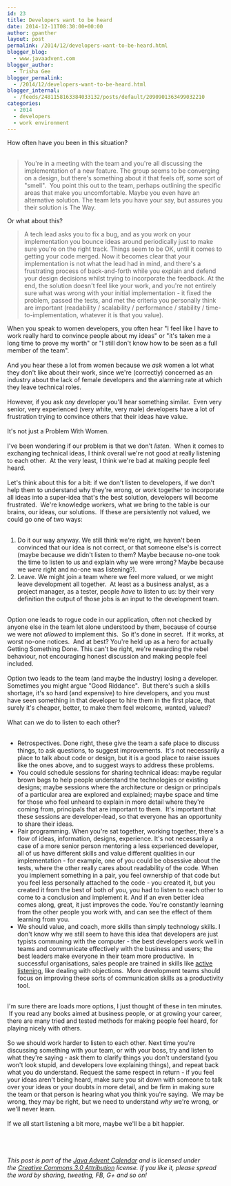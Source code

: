 ```yaml
---
id: 23
title: Developers want to be heard
date: 2014-12-11T08:30:00+00:00
author: gpanther
layout: post
permalink: /2014/12/developers-want-to-be-heard.html
blogger_blog:
  - www.javaadvent.com
blogger_author:
  - Trisha Gee
blogger_permalink:
  - /2014/12/developers-want-to-be-heard.html
blogger_internal:
  - /feeds/2481158163384033132/posts/default/2090901363499032210
categories:
  - 2014
  - developers
  - work environment
---
```

How often have you been in this situation?<br /><br /><blockquote>You're in a meeting with the team and you're all discussing the implementation of a new feature. The group seems to be converging on a&nbsp;design, but there's something about it that feels off, some sort of "smell". &nbsp;You point this out to the team,&nbsp;perhaps outlining the specific areas that make you uncomfortable. Maybe you even have an alternative solution. The team lets you have&nbsp;your say, but assures you their solution is The Way.</blockquote>Or what about this?<br /><blockquote>A tech lead asks you to fix a bug, and as you work on your implementation you bounce ideas around periodically just to make sure&nbsp;you're on the right track. Things seem to be OK,&nbsp;until it comes to getting your code merged. Now it becomes clear that your implementation is not what the lead had in&nbsp;mind, and there's a frustrating process of back-and-forth while you explain and defend your design decisions&nbsp;whilst trying to incorporate the feedback. At the end, the solution doesn't feel like your work,&nbsp;and you're not entirely sure what was wrong with your initial implementation - it fixed the problem, passed the tests,&nbsp;and met the criteria you personally think are important (readability / scalability / performance /&nbsp;stability / time-to-implementation, whatever it is that you value).</blockquote>When you speak to women developers, you often hear "I feel like I have to work really hard to convince people about my ideas" or "it's taken me a long time to prove my worth" or "I still don't know how to be seen as a full member of the team".<br /><br />And you hear these a lot from women because we <i>ask</i> women a lot what they don't like about their work, since we're (correctly) concerned as an industry about the lack of female developers and the alarming rate at which they leave technical roles.<br /><br />However, if you ask <i>any</i> developer you'll hear something similar. &nbsp;Even very senior, very experienced (very white, very male) developers have a lot of frustration trying to convince others that their ideas have value.<br /><br />It's not just a Problem With Women.<br /><br />I've been wondering if our problem is that we don't <i>listen</i>. &nbsp;When it comes to exchanging technical ideas, I think overall we're not good at really listening to each other. &nbsp;At the very least, I think we're bad at making people feel heard.<br /><br />Let's think about this for a bit: if we don't listen to developers, if we don't help them to understand why they're wrong, or work together to incorporate all ideas into a super-idea that's the best solution, developers will become frustrated. &nbsp;We're knowledge workers, what we bring to the table is our brains, our ideas, our solutions. &nbsp;If these are persistently not valued, we could go one of two ways:<br /><br /><ol><li>Do it our way anyway. We still think we're right, we haven't been convinced that our idea is not correct, or that someone else's is correct (maybe because we didn't listen to them? Maybe because no-one took the time to listen to us and explain why we were wrong? Maybe because we <i>were</i>&nbsp;right and no-one was listening?).</li><li>Leave. We might join a team where we feel more valued, or we might leave development all together. &nbsp;At least as a business analyst, as a project manager, as a tester, people <i>have</i>&nbsp;to listen to us: by their very definition the output of those jobs is an input to the development team.&nbsp;</li></ol><br />Option one leads to rogue code in our application, often not checked by anyone else in the team let alone understood by them, because of course we were not <i>allowed</i>&nbsp;to implement this. &nbsp;So it's done in secret. &nbsp;If it works, at worst no-one notices. &nbsp;And at best? You're held up as a hero for actually Getting Something Done. This can't be right, we're rewarding the rebel behaviour, not encouraging honest discussion and making people feel included.<br /><br />Option two leads to the team (and maybe the industry) losing a developer. Sometimes you might argue "Good Riddance". &nbsp;But there's such a skills shortage, it's so hard (and expensive) to hire developers, and you must have seen something in that developer to hire them in the first place, that surely it's cheaper, better, to make them feel welcome, wanted, valued?<br /><br />What can we do to listen to each other?<br /><br /><ul><li>Retrospectives. Done right, these give the team a safe place to discuss things, to ask questions, to suggest improvements. &nbsp;It's not necessarily a place to talk about code or design, but it is a good place to raise issues like the ones above, and to suggest ways to address these problems.</li><li>You could schedule sessions for sharing technical ideas: maybe regular brown bags to help people understand the technologies or existing designs; maybe sessions where the architecture or design or principals of a particular area are explored and explained; maybe space and time for those who feel unheard to explain in more detail where they're coming from, principals that are important to them. &nbsp;It's important that these sessions are developer-lead, so that everyone has an opportunity to share their ideas.</li><li>Pair programming. When you're sat together, working together, there's a flow of ideas, information, designs, experience. It's not necessarily a case of a more senior person mentoring a less experienced developer, all of us have different skills and value different qualities in our implementation - for example, one of you could be obsessive about the tests, where the other really cares about readability of the code. When you implement something in a pair, you feel ownership of that code but you feel less personally attached to the code - you created it, but you created it from the best of both of you, you had to listen to each other to come to a conclusion and implement it. And if an even better idea comes along, great, it just improves the code. You're constantly learning from the other people you work with, and can see the effect of them learning from you.</li><li>We should value, and coach, more skills than simply technology skills. I don't know why we still seem to have this idea that developers are just typists communing with the computer - the best developers work well in teams and communicate effectively with the business and users; the best leaders make everyone in their team more productive. &nbsp;In successful organisations, sales people are trained in skills like <a href="http://en.wikipedia.org/wiki/Active_listening">active listening</a>, like dealing with objections. &nbsp;More development teams should focus on improving these sorts of communication skills as a productivity tool.&nbsp;</li></ul><br />I'm sure there are loads more options, I just thought of these in ten minutes. &nbsp;If you read any books aimed at business people, or at growing your career, there are many tried and tested methods for making people feel heard, for playing nicely with others.<br /><br />So we should work harder to listen to each other. Next time you're discussing something with your team, or with your boss, try and listen to what they're saying - ask them to clarify things you don't understand (you won't look stupid, and developers love explaining things), and repeat back what you do understand. Request the same respect in return - if you feel your ideas aren't being heard, make sure you sit down with someone to talk over your ideas or your doubts in more detail, and be firm in making sure the team or that person is hearing what you think you're saying. &nbsp;We may be wrong, they may be right, but we need to understand <i>why</i> we're wrong, or we'll never learn. <br /><br />If we all start listening a bit more, maybe we'll be a bit happier.<br /><div><br /></div> <br /><br /><br /><em>This post is part of the&nbsp;<a href="http://javaadvent.com/">Java Advent Calendar</a>&nbsp;and is licensed under the&nbsp;<a href="https://creativecommons.org/licenses/by/3.0/">Creative Commons 3.0 Attribution</a>&nbsp;license. If you like it, please spread the word by sharing, tweeting, FB, G+ and so on!</em>